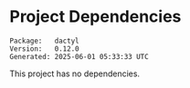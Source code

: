 # Project Dependencies
    Package:   dactyl
    Version:   0.12.0
    Generated: 2025-06-01 05:33:33 UTC

This project has no dependencies.
